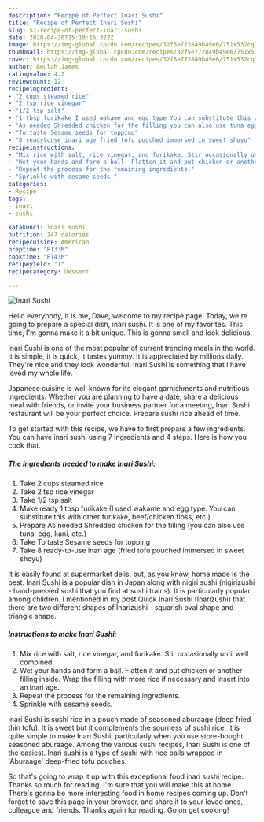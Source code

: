 ```yaml
---
description: "Recipe of Perfect Inari Sushi"
title: "Recipe of Perfect Inari Sushi"
slug: 57-recipe-of-perfect-inari-sushi
date: 2020-04-30T15:10:16.322Z
image: https://img-global.cpcdn.com/recipes/32f5e772849b49e6/751x532cq70/inari-sushi-recipe-main-photo.jpg
thumbnail: https://img-global.cpcdn.com/recipes/32f5e772849b49e6/751x532cq70/inari-sushi-recipe-main-photo.jpg
cover: https://img-global.cpcdn.com/recipes/32f5e772849b49e6/751x532cq70/inari-sushi-recipe-main-photo.jpg
author: Beulah James
ratingvalue: 4.2
reviewcount: 12
recipeingredient:
- "2 cups steamed rice"
- "2 tsp rice vinegar"
- "1/2 tsp salt"
- "1 tbsp furikake I used wakame and egg type You can substitute this with other furikake beefchicken floss etc"
- "As needed Shredded chicken for the filling you can also use tuna egg kani etc"
- "To taste Sesame seeds for topping"
- "8 readytouse inari age fried tofu pouched immersed in sweet shoyu"
recipeinstructions:
- "Mix rice with salt, rice vinegar, and furikake. Stir occasionally until well combined."
- "Wet your hands and form a ball. Flatten it and put chicken or another filling inside. Wrap the filling with more rice if necessary and insert into an inari age."
- "Repeat the process for the remaining ingredients."
- "Sprinkle with sesame seeds."
categories:
- Recipe
tags:
- inari
- sushi

katakunci: inari sushi 
nutrition: 147 calories
recipecuisine: American
preptime: "PT33M"
cooktime: "PT43M"
recipeyield: "1"
recipecategory: Dessert

---
```



![Inari Sushi](https://img-global.cpcdn.com/recipes/32f5e772849b49e6/751x532cq70/inari-sushi-recipe-main-photo.jpg)

Hello everybody, it is me, Dave, welcome to my recipe page. Today, we're going to prepare a special dish, inari sushi. It is one of my favorites. This time, I'm gonna make it a bit unique. This is gonna smell and look delicious.

Inari Sushi is one of the most popular of current trending meals in the world. It is simple, it is quick, it tastes yummy. It is appreciated by millions daily. They're nice and they look wonderful. Inari Sushi is something that I have loved my whole life.

Japanese cuisine is well known for its elegant garnishments and nutritious ingredients. Whether you are planning to have a date, share a delicious meal with friends, or invite your business partner for a meeting, Inari Sushi restaurant will be your perfect choice. Prepare sushi rice ahead of time.


To get started with this recipe, we have to first prepare a few ingredients. You can have inari sushi using 7 ingredients and 4 steps. Here is how you cook that.

<!--inarticleads1-->

##### The ingredients needed to make Inari Sushi:

1. Take 2 cups steamed rice
1. Take 2 tsp rice vinegar
1. Take 1/2 tsp salt
1. Make ready 1 tbsp furikake (I used wakame and egg type. You can substitute this with other furikake, beef/chicken floss, etc.)
1. Prepare As needed Shredded chicken for the filling (you can also use tuna, egg, kani, etc.)
1. Take To taste Sesame seeds for topping
1. Take 8 ready-to-use inari age (fried tofu pouched immersed in sweet shoyu)


It is easily found at supermarket delis, but, as you know, home made is the best. Inari Sushi is a popular dish in Japan along with nigiri sushi (nigirizushi - hand-pressed sushi that you find at sushi trains). It is particularly popular among children. I mentioned in my post Quick Inari Sushi (Inarizushi) that there are two different shapes of Inarizushi - squarish oval shape and triangle shape. 

<!--inarticleads2-->

##### Instructions to make Inari Sushi:

1. Mix rice with salt, rice vinegar, and furikake. Stir occasionally until well combined.
1. Wet your hands and form a ball. Flatten it and put chicken or another filling inside. Wrap the filling with more rice if necessary and insert into an inari age.
1. Repeat the process for the remaining ingredients.
1. Sprinkle with sesame seeds.


Inari Sushi is sushi rice in a pouch made of seasoned aburaage (deep fried thin tofu). It is sweet but it complements the sourness of sushi rice. It is quite simple to make Inari Sushi, particularly when you use store-bought seasoned aburaage. Among the various sushi recipes, Inari Sushi is one of the easiest. Inari sushi is a type of sushi with rice balls wrapped in &#39;Aburaage&#39; deep-fried tofu pouches. 

So that's going to wrap it up with this exceptional food inari sushi recipe. Thanks so much for reading. I'm sure that you will make this at home. There's gonna be more interesting food in home recipes coming up. Don't forget to save this page in your browser, and share it to your loved ones, colleague and friends. Thanks again for reading. Go on get cooking!

